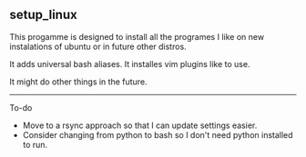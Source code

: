 setup_linux
-----------------------
This progamme is designed to install all the programes I like on new instalations of ubuntu or in future other distros.

It adds universal bash aliases.
It installes vim plugins like to use.

It might do other things in the future.

-----------------------------
To-do

* Move to a rsync approach so that I can update settings easier.
* Consider changing from python to bash so I don't need python installed to run.



